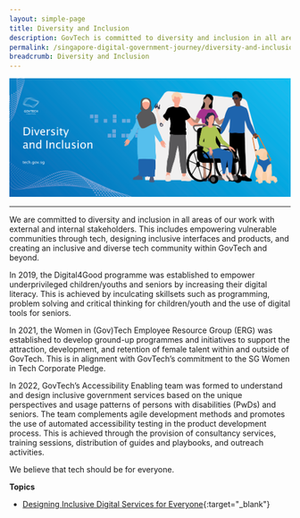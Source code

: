 ```yaml
---
layout: simple-page
title: Diversity and Inclusion
description: GovTech is committed to diversity and inclusion in all areas of our work with external and internal stakeholders. Explore our programmes here!
permalink: /singapore-digital-government-journey/diversity-and-inclusion
breadcrumb: Diversity and Inclusion
---
```


![Diversity and Inclusion](/images/digital-transformation/Diversity-and-inclusion-header-banner.png)

---

We are committed to diversity and inclusion in all areas of our work with external and internal stakeholders. This includes empowering vulnerable communities through tech, designing inclusive interfaces and products, and creating an inclusive and diverse tech community within GovTech and beyond.

In 2019, the Digital4Good programme was established to empower underprivileged children/youths and seniors by increasing their digital literacy. This is achieved by inculcating skillsets such as programming, problem solving and critical thinking for children/youth and the use of digital tools for seniors. 

In 2021, the Women in (Gov)Tech Employee Resource Group (ERG) was established to develop ground-up programmes and initiatives to support the attraction, development, and retention of female talent within and outside of GovTech. This is in alignment with GovTech’s commitment to the SG Women in Tech Corporate Pledge.

In 2022, GovTech’s Accessibility Enabling team was formed to understand and design inclusive government services based on the unique perspectives and usage patterns of persons with disabilities (PwDs) and seniors. The team complements agile development methods and promotes the use of automated accessibility testing in the product development process. This is achieved through the provision of consultancy services, training sessions, distribution of guides and playbooks, and outreach activities.

We believe that tech should be for everyone.

**Topics**
- [Designing Inclusive Digital Services for Everyone](https://www.tech.gov.sg/singapore-digital-government-journey/diversity-and-inclusion/designing-inclusive-digital-services-for-everyone){:target="_blank"}
